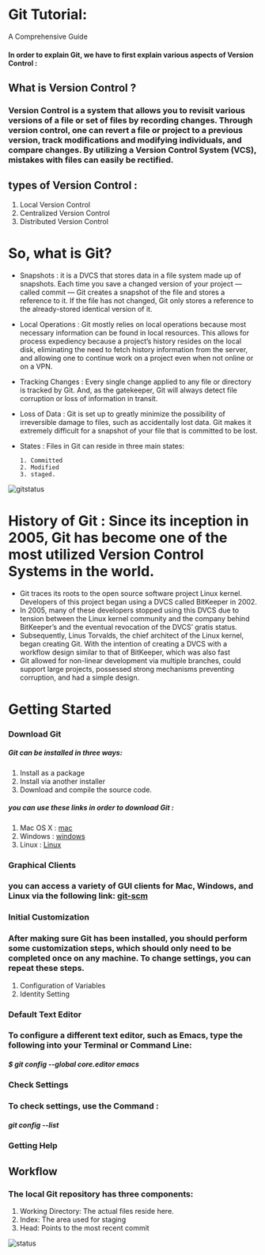  # Git Tutorial:
 A Comprehensive Guide
 
 #### In order to explain Git, we have to first explain various aspects of Version Control :
 
 ## What is Version Control ?
 
 ### Version Control is a system that allows you to revisit various versions of a file or set of files by recording changes. Through version control, one can revert a file or project to a previous version, track modifications and modifying individuals, and compare changes. By utilizing a Version Control System (VCS), mistakes with files can easily be rectified.
 
 
 ## types of Version Control :
 1. Local Version Control
 2. Centralized Version Control
 3. Distributed Version Control

 # So, what is Git?
 - Snapshots : it is a DVCS that stores data in a file system made up of snapshots. Each time you save a changed version of your project — called commit — Git creates a snapshot of the file and stores a reference to it. If the file has not changed, Git only stores a reference to the already-stored identical version of it.
 - Local Operations : Git mostly relies on local operations because most necessary information can be found in local resources. This allows for process expediency because a project’s history resides on the local disk, eliminating the need to fetch history information from the server, and allowing one to continue work on a project even when not online or on a VPN.    
 - Tracking Changes : Every single change applied to any file or directory is tracked by Git. And, as the gatekeeper, Git will always detect file corruption or loss of information in transit.
 - Loss of Data : Git is set up to greatly minimize the possibility of irreversible damage to files, such as accidentally lost data. Git makes it extremely difficult for a snapshot of your file that is committed to be lost.
 - States : Files in Git can reside in three main states:
 
       1. Committed 
       2. Modified
       3. staged.
![gitstatus](https://coderz.ca/progit/images/areas.png) 

# History of Git : Since its inception in 2005, Git has become one of the most utilized Version Control Systems in the world.
- Git traces its roots to the open source software project Linux kernel. Developers of this project began using a DVCS called BitKeeper in 2002.
-  In 2005, many of these developers stopped using this DVCS due to tension between the Linux kernel community and the company behind BitKeeper’s and the eventual revocation of the DVCS’ gratis status.
-  Subsequently, Linus Torvalds, the chief architect of the Linux kernel, began creating Git. With the intention of creating a DVCS with a workflow design similar to that of BitKeeper, which was also fast
-  Git allowed for non-linear development via multiple branches, could support large projects, possessed strong mechanisms preventing corruption, and had a simple design.

# Getting Started

### Download Git
##### Git can be installed in three ways:
1. Install as a package
2. Install via another installer
3. Download and compile the source code.

##### you can use these links in order to download Git :

1. Mac OS X :
[mac](http://git-scm.com/download/mac)
2. Windows :
[windows](http://git-scm.com/download/win)
3. Linux :
[Linux](http://git-scm.com/download/linux)

### Graphical Clients 
### you can access a variety of GUI clients for Mac, Windows, and Linux via the following link: [git-scm](https://git-scm.com/downloads/guis)


### Initial Customization
### After making sure Git has been installed, you should perform some customization steps, which should only need to be completed once on any machine. To change settings, you can repeat these steps.
1. Configuration of Variables
2. Identity Setting


### Default Text Editor
### To configure a different text editor, such as Emacs, type the following into your Terminal or Command Line:
##### $ git config --global core.editor emacs


### Check Settings
### To check settings, use the Command :
##### git config --list 

### Getting Help

## Workflow
### The local Git repository has three components:
1. Working Directory: The actual files reside here.
2. Index: The area used for staging
3. Head: Points to the most recent commit

![status](https://image.slidesharecdn.com/anintroductiontogit-140124042938-phpapp02/95/an-introduction-to-git-9-638.jpg?cb=1391574227)



